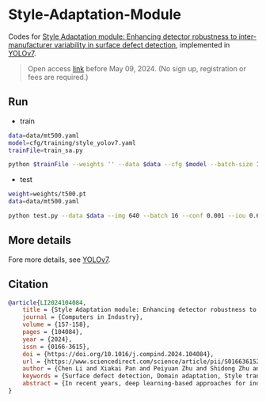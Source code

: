 # Style-Adaptation-Module

Codes for [Style Adaptation module: Enhancing detector robustness to inter-manufacturer variability in surface defect detection](https://doi.org/10.1016/j.compind.2024.104084), implemented in [YOLOv7](https://github.com/WongKinYiu/yolov7).

> Open access [link](https://authors.elsevier.com/c/1ino~bquFYjLz) before May 09, 2024. (No sign up, registration or fees are required.)

## Run

- train

```bash
data=data/mt500.yaml
model=cfg/training/style_yolov7.yaml
trainFile=train_sa.py

python $trainFile --weights '' --data $data --cfg $model --batch-size 16 --epochs 50 --cache-images --device 0 --hyp data/hyp.scratch.p5.yaml --with_target_labels --double_stream --transfer_loss norm2
```

- test

```bash
weight=weights/t500.pt
data=data/mt500.yaml

python test.py --data $data --img 640 --batch 16 --conf 0.001 --iou 0.65 --device 0 --weights $weight --task test
```

## More details

Fore more details, see [YOLOv7](https://github.com/WongKinYiu/yolov7).

## Citation

```bibtex
@article{LI2024104084,
    title = {Style Adaptation module: Enhancing detector robustness to inter-manufacturer variability in surface defect detection},
    journal = {Computers in Industry},
    volume = {157-158},
    pages = {104084},
    year = {2024},
    issn = {0166-3615},
    doi = {https://doi.org/10.1016/j.compind.2024.104084},
    url = {https://www.sciencedirect.com/science/article/pii/S0166361524000125},
    author = {Chen Li and Xiakai Pan and Peiyuan Zhu and Shidong Zhu and Chengwei Liao and Haoyang Tian and Xiang Qian and Xiu Li and Xiaohao Wang and Xinghui Li},
    keywords = {Surface defect detection, Domain adaptation, Style transfer},
    abstract = {In recent years, deep learning-based approaches for industrial surface defect detection have shown great promise. To address the domain shift issue among data from different sources in the industrial domain, we present a novel plug-and-play Style Adaptation (SA) module, which endows the equipped defect detector with the capability to exhibit robustness to diverse styles present within the samples. This module effectively leverages datasets sourced from diverse origins while possessing congruent data types. In contrast to other domain adaptation approaches lacking well-defined domain delineations, the SA module generates representations characterized by distinct practical implications and precise mathematical formulations. Moreover, incorporating attention mechanisms reduces the need for manual intervention, allowing the module to focus autonomously on crucial branches in it. Experimental results demonstrate the superior efficacy of our approach compared to state-of-the-art techniques. Furthermore, an authentic dataset from various manufacturers is publicly available for deep learning research and industrial applications. Access the dataset at: https://github.com/THU-PMVAI/MTS3D}
}
```